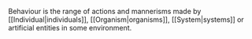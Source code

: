 Behaviour is the range of actions and mannerisms made by [[Individual|individuals]], [[Organism|organisms]], [[System|systems]] or artificial entities in some environment.